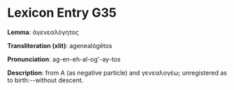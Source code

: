 # Lexicon Entry G35

**Lemma**: ἀγενεαλόγητος

**Transliteration (xlit)**: agenealógētos

**Pronunciation**: ag-en-eh-al-og'-ay-tos

**Description**:
from Α (as negative particle) and γενεαλογέω; unregistered as to birth:--without descent.

